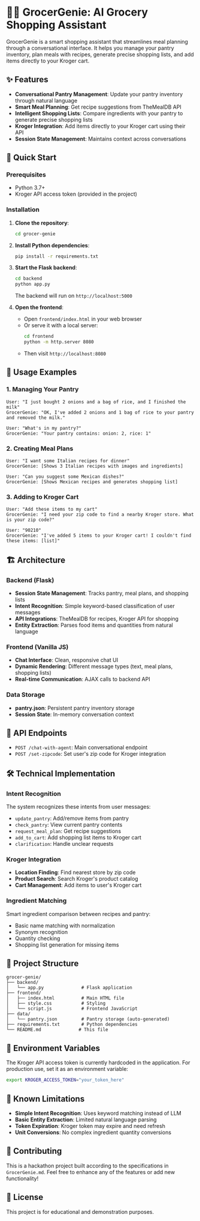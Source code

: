 # 🧞‍♂️ GrocerGenie: AI Grocery Shopping Assistant

GrocerGenie is a smart shopping assistant that streamlines meal planning through a conversational interface. It helps you manage your pantry inventory, plan meals with recipes, generate precise shopping lists, and add items directly to your Kroger cart.

## ✨ Features

- **Conversational Pantry Management**: Update your pantry inventory through natural language
- **Smart Meal Planning**: Get recipe suggestions from TheMealDB API
- **Intelligent Shopping Lists**: Compare ingredients with your pantry to generate precise shopping lists
- **Kroger Integration**: Add items directly to your Kroger cart using their API
- **Session State Management**: Maintains context across conversations

## 🚀 Quick Start

### Prerequisites

- Python 3.7+
- Kroger API access token (provided in the project)

### Installation

1. **Clone the repository**:
   ```bash
   cd grocer-genie
   ```

2. **Install Python dependencies**:
   ```bash
   pip install -r requirements.txt
   ```

3. **Start the Flask backend**:
   ```bash
   cd backend
   python app.py
   ```
   The backend will run on `http://localhost:5000`

4. **Open the frontend**:
   - Open `frontend/index.html` in your web browser
   - Or serve it with a local server:
     ```bash
     cd frontend
     python -m http.server 8080
     ```
   - Then visit `http://localhost:8080`

## 🎯 Usage Examples

### 1. Managing Your Pantry

```
User: "I just bought 2 onions and a bag of rice, and I finished the milk"
GrocerGenie: "OK, I've added 2 onions and 1 bag of rice to your pantry and removed the milk."

User: "What's in my pantry?"
GrocerGenie: "Your pantry contains: onion: 2, rice: 1"
```

### 2. Creating Meal Plans

```
User: "I want some Italian recipes for dinner"
GrocerGenie: [Shows 3 Italian recipes with images and ingredients]

User: "Can you suggest some Mexican dishes?"
GrocerGenie: [Shows Mexican recipes and generates shopping list]
```

### 3. Adding to Kroger Cart

```
User: "Add these items to my cart"
GrocerGenie: "I need your zip code to find a nearby Kroger store. What is your zip code?"

User: "90210"
GrocerGenie: "I've added 5 items to your Kroger cart! I couldn't find these items: [list]"
```

## 🏗️ Architecture

### Backend (Flask)
- **Session State Management**: Tracks pantry, meal plans, and shopping lists
- **Intent Recognition**: Simple keyword-based classification of user messages
- **API Integrations**: TheMealDB for recipes, Kroger API for shopping
- **Entity Extraction**: Parses food items and quantities from natural language

### Frontend (Vanilla JS)
- **Chat Interface**: Clean, responsive chat UI
- **Dynamic Rendering**: Different message types (text, meal plans, shopping lists)
- **Real-time Communication**: AJAX calls to backend API

### Data Storage
- **pantry.json**: Persistent pantry inventory storage
- **Session State**: In-memory conversation context

## 🔧 API Endpoints

- `POST /chat-with-agent`: Main conversational endpoint
- `POST /set-zipcode`: Set user's zip code for Kroger integration

## 🛠️ Technical Implementation

### Intent Recognition
The system recognizes these intents from user messages:
- `update_pantry`: Add/remove items from pantry
- `check_pantry`: View current pantry contents
- `request_meal_plan`: Get recipe suggestions
- `add_to_cart`: Add shopping list items to Kroger cart
- `clarification`: Handle unclear requests

### Kroger Integration
- **Location Finding**: Find nearest store by zip code
- **Product Search**: Search Kroger's product catalog
- **Cart Management**: Add items to user's Kroger cart

### Ingredient Matching
Smart ingredient comparison between recipes and pantry:
- Basic name matching with normalization
- Synonym recognition
- Quantity checking
- Shopping list generation for missing items

## 📁 Project Structure

```
grocer-genie/
├── backend/
│   └── app.py              # Flask application
├── frontend/
│   ├── index.html          # Main HTML file
│   ├── style.css           # Styling
│   └── script.js           # Frontend JavaScript
├── data/
│   └── pantry.json         # Pantry storage (auto-generated)
├── requirements.txt        # Python dependencies
└── README.md              # This file
```

## 🔑 Environment Variables

The Kroger API access token is currently hardcoded in the application. For production use, set it as an environment variable:

```bash
export KROGER_ACCESS_TOKEN="your_token_here"
```

## 🚧 Known Limitations

- **Simple Intent Recognition**: Uses keyword matching instead of LLM
- **Basic Entity Extraction**: Limited natural language parsing
- **Token Expiration**: Kroger token may expire and need refresh
- **Unit Conversions**: No complex ingredient quantity conversions

## 🤝 Contributing

This is a hackathon project built according to the specifications in `GrocerGenie.md`. Feel free to enhance any of the features or add new functionality!

## 📄 License

This project is for educational and demonstration purposes.